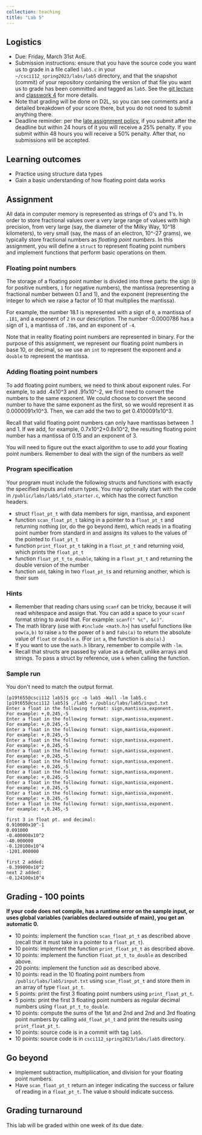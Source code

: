 ```yaml
---
collection: teaching
title: "Lab 5"
---
```


## Logistics
* Due: Friday, March 31st AoE.
* Submission instructions: ensure that you have the source code you want us to
	grade in a file called `lab5.c` in your `~/csci112_spring2023/labs/lab5`
	directory, and that the snapshot (commit) of your repository containing the version of that file you want us to grade has been committed and
	tagged as `lab5`. See the [git lecture](https://lgw2.github.io/teaching/csci112-spring-2023/lectures/lecture2) and [classwork 4](https://lgw2.github.io/teaching/csci112-spring-2023/classwork/classwork4) for more
	details.
* Note that grading will be done on D2L, so you can see comments and a
	 detailed breakdown of your score there, but you do not need to submit
	anything there.
* Deadline reminder: per the [late assignment policy](https://lgw2.github.io/teaching/csci112-spring-2023/syllabus/#late-assignment-policies), if you submit after the deadline but within 24 hours of it you will receive a 25% penalty. If you submit within 48 hours you will receive a 50% penalty. After that, no submissions will be accepted.

## Learning outcomes
* Practice using structure data types
* Gain a basic understanding of how floating point data works

## Assignment

All data in computer memory is represented as strings of 0's and 1's. In order
to store fractional values over a very large range of values with high precision, from very large (say, the diameter of the Milky Way, 10^18 kilometers),
to very small (say, the mass of an electron, 10^-27 grams), we
typically store fractional numbers as *floating point numbers*. In this
assignment, you will define a `struct` to represent floating point
numbers and implement functions that perform basic operations on them.

### Floating point numbers

The storage of a floating point number is divided into three parts: the sign (`0` for
positive numbers, `1` for negative numbers), the mantissa (representing a
fractional number between 0.1 and 1), and the exponent (representing the
integer to which we raise a factor of 10 that multiplies the mantissa).

For example, the number 18.1 is represented with a sign of `0`, a mantissa of `.181`, and a
exponent of `2` in our description. The number -0.0000786 has a sign of `1`, a
mantissa of `.786`, and an exponent of `-4`.

Note that in reality floating point numbers are represented in binary. For the
purpose of this assignment, we represent our floating point numbers in base 10,
or decimal, so we use an `int` to represent the exponent and a `double`
to represent the mantissa.

### Adding floating point numbers

To add floating point numbers, we need to think about exponent rules. For
example, to add .4x10^3 and .91x10^-2, we first need to convert the numbers to the
same exponent. We could choose to convert the second number to have the same
exponent as the first, so we would represent it as 0.0000091x10^3. Then, we can
add the two to get 0.4100091x10^3.

Recall that valid floating point numbers can only have mantissas between .1 and 1.
If we add,
for example, 0.7x10^2+0.8x10^2, the resulting floating point number has a
mantissa of 0.15 and an exponent of 3.

You will need to figure out the exact algorithm to use to add your floating
point numbers.
Remember to deal with the sign of the numbers as well!

### Program specification

Your program must include the following structs and functions with exactly the specified
inputs and return types. You may optionally start with the code in
`/public/labs/lab5/lab5_starter.c`, which has the correct function headers.
* struct `float_pt_t` with data members for sign, mantissa, and exponent
* function `scan_float_pt_t` taking in a pointer to a `float_pt_t` and
	returning nothing (or, do the go beyond item), which reads in a floating
	point number from standard in and assigns its values to the values of the
	pointed to `float_pt_t`
* function `print_float_pt_t` taking in a `float_pt_t` and returning void,
	which prints the `float_pt_t`
* function `float_pt_t_to_double`, taking in a `float_pt_t` and returning the
	double version of the number
* function `add`, taking in two `float_pt_t`s and returning another, which is
	their sum

### Hints

* Remember that reading chars using `scanf` can be tricky, because it will read
	whitespace and assign that. You can add a space to your `scanf` format string to avoid that. For example: `scanf(" %c", &c)"`.
* The math library (use with `#include <math.h>`) has useful functions like
	`pow(a,b)` to raise `a` to the power of `b` and `fabs(a)` to return the
	absolute value of `float` or `double` `a`. (For `int` `a`, the function is
	`abs(a)`.)
* If you want to use the `math.h` library, remember to compile with `-lm`.
* Recall that structs are passed by value as a default, unlike arrays and
	strings. To pass a struct by reference, use `&` when calling the function.

### Sample run

You don't need to match the output format.

```
[p19t655@csci112 lab5]$ gcc -o lab5 -Wall -lm lab5.c
[p19t655@csci112 lab5]$ ./lab5 < /public/labs/lab5/input.txt
Enter a float in the following format: sign,mantissa,exponent.
For example: +,0.245,-5
Enter a float in the following format: sign,mantissa,exponent.
For example: +,0.245,-5
Enter a float in the following format: sign,mantissa,exponent.
For example: +,0.245,-5
Enter a float in the following format: sign,mantissa,exponent.
For example: +,0.245,-5
Enter a float in the following format: sign,mantissa,exponent.
For example: +,0.245,-5
Enter a float in the following format: sign,mantissa,exponent.
For example: +,0.245,-5
Enter a float in the following format: sign,mantissa,exponent.
For example: +,0.245,-5
Enter a float in the following format: sign,mantissa,exponent.
For example: +,0.245,-5
Enter a float in the following format: sign,mantissa,exponent.
For example: +,0.245,-5
Enter a float in the following format: sign,mantissa,exponent.
For example: +,0.245,-5

first 3 in float pt. and decimal:
0.910000x10^-1
0.091000
-0.400000x10^2
-40.000000
-0.120100x10^4
-1201.000000

first 2 added:
-0.399090x10^2
next 2 added:
-0.124100x10^4
```

## Grading - 100 points
**If your code does not compile, has a runtime error on the sample input,
or uses global variables (variables declared outside of main), you get an
automatic 0.**
* 10 points: implement the function `scan_float_pt_t` as described above
	(recall that it must take in a pointer to a `float_pt_t`).
* 10 points: implement the function `print_float_pt_t` as described above.
* 10 points: implement the function `float_pt_t_to_double` as described above.
* 20 points: implement the function `add` as described above.
* 10 points: read in the 10 floating point numbers from `/public/labs/lab5/input.txt` using `scan_float_pt_t`
	and store them in an array of type `float_pt_t`.
* 5 points: print the first 3 floating point numbers using `print_float_pt_t`.
* 5 points: print the first 3 floating point numbers as regular decimal
	numbers  using
	`float_pt_t_to_double`.
* 10 points: compute the sums of the 1st and 2nd and 2nd and 3rd floating point numbers by calling `add_float_pt_t` and print the results using `print_float_pt_t`.
* 10 points: source code is in a commit with tag `lab5`.
* 10 points: source code is in `csci112_spring2023/labs/lab5` directory.

## Go beyond
* Implement subtraction, multipliication, and division for your floating point
	numbers.
* Have `scan_float_pt_t` return an integer indicating the success or failure of
	reading in a `float_pt_t`. The value `0` should indicate success.

## Grading turnaround
This lab will be graded within one week of its due date.
